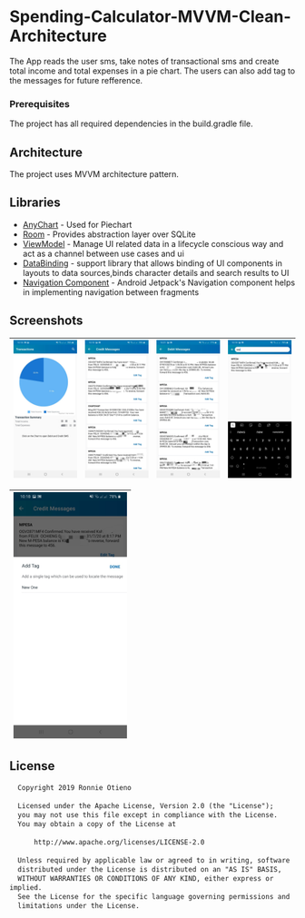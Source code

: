 # Spending-Calculator-MVVM-Clean-Architecture

The App reads the user sms, take notes of transactional sms and create total income and total expenses in a pie chart. The users can also add tag to the messages for future refference.

### Prerequisites

The project has all required dependencies in the build.gradle file.

## Architecture

The project uses MVVM architecture pattern.

## Libraries 

* [AnyChart](https://github.com/AnyChart/AnyChart-Android) - Used for Piechart
* [Room](https://developer.android.com/training/data-storage/room) - Provides abstraction layer over SQLite
* [ViewModel](https://developer.android.com/topic/libraries/architecture/viewmodel/) - Manage UI related data in a lifecycle conscious way and act as a channel between use cases and ui
* [DataBinding](https://developer.android.com/topic/libraries/data-binding) - support library that allows binding of UI components in layouts to data sources,binds character details and search results to UI
* [Navigation Component](https://developer.android.com/guide/navigation/navigation-getting-started) - Android Jetpack's Navigation component helps in implementing
navigation between fragments

## Screenshots
|<img src="art/main.jpg" width=200/>|<img src="art/credit.jpg" width=200/>|<img src="art/debit.jpg" width=200/>|<img src="art/search.jpg" width=200/>|
|:----:|:----:|:----:|:----:|

|<img src="art/add.jpg" width=200/>|
|:----:|

## License

 ```
   Copyright 2019 Ronnie Otieno
   
   Licensed under the Apache License, Version 2.0 (the "License");
   you may not use this file except in compliance with the License.
   You may obtain a copy of the License at

       http://www.apache.org/licenses/LICENSE-2.0

   Unless required by applicable law or agreed to in writing, software
   distributed under the License is distributed on an "AS IS" BASIS,
   WITHOUT WARRANTIES OR CONDITIONS OF ANY KIND, either express or implied.
   See the License for the specific language governing permissions and
   limitations under the License.
 ```
